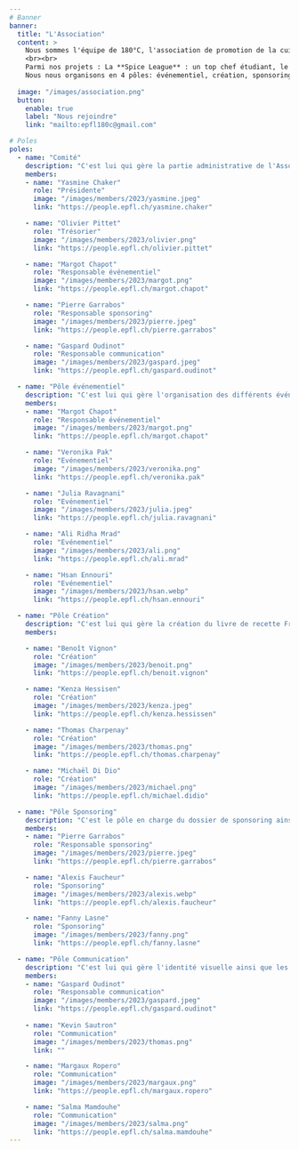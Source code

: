 ```yaml
---
# Banner
banner:
  title: "L'Association"
  content: >
    Nous sommes l'équipe de 180°C, l'association de promotion de la cuisine à l'UNIL et l'EPFL ! Nous avons pour mission de partager notre passion de la cuisine et la rendre simple, accessible et durable pour les étudiant.e.s.
    <br><br>
    Parmi nos projets : La **Spice League** : un top chef étudiant, le deuxième volume du livre de cuisine étudiante nommé **Fringale**, et le **Crieur**, notre carnet virtuel d'adresses étudiantes à Lausanne. <br><br>
    Nous nous organisons en 4 pôles: événementiel, création, sponsoring et communication. Plus d'informations sur chacun ci-dessous. Tu trouveras également <a href="https://drive.google.com/drive/folders/1LDxSLxTfI73BrOuSdPGvZBFT5lAK-W7E?usp=share_link" target="_blank">ici</a> notre AG, statuts ainsi que la charte de l'association !
  
  image: "/images/association.png"
  button:
    enable: true
    label: "Nous rejoindre"
    link: "mailto:epfl180c@gmail.com"

# Poles
poles:
  - name: "Comité"
    description: "C'est lui qui gère la partie administrative de l'Association."
    members:
    - name: "Yasmine Chaker"
      role: "Présidente"
      image: "/images/members/2023/yasmine.jpeg"
      link: "https://people.epfl.ch/yasmine.chaker"

    - name: "Olivier Pittet"
      role: "Trésorier"
      image: "/images/members/2023/olivier.png"
      link: "https://people.epfl.ch/olivier.pittet"

    - name: "Margot Chapot"
      role: "Responsable événementiel"
      image: "/images/members/2023/margot.png"
      link: "https://people.epfl.ch/margot.chapot"

    - name: "Pierre Garrabos"
      role: "Responsable sponsoring"
      image: "/images/members/2023/pierre.jpeg"
      link: "https://people.epfl.ch/pierre.garrabos"

    - name: "Gaspard Oudinot"
      role: "Responsable communication"
      image: "/images/members/2023/gaspard.jpeg"
      link: "https://people.epfl.ch/gaspard.oudinot"

  - name: "Pôle événementiel"
    description: "C'est lui qui gère l'organisation des différents événements de 180°C ainsi que la partie catering de l'Association."
    members:
    - name: "Margot Chapot"
      role: "Responsable événementiel"
      image: "/images/members/2023/margot.png"
      link: "https://people.epfl.ch/margot.chapot"

    - name: "Veronika Pak"
      role: "Evénementiel"
      image: "/images/members/2023/veronika.png"
      link: "https://people.epfl.ch/veronika.pak"

    - name: "Julia Ravagnani"
      role: "Evénementiel"
      image: "/images/members/2023/julia.jpeg"
      link: "https://people.epfl.ch/julia.ravagnani"

    - name: "Ali Ridha Mrad"
      role: "Evénementiel"
      image: "/images/members/2023/ali.png"
      link: "https://people.epfl.ch/ali.mrad"

    - name: "Hsan Ennouri"
      role: "Evénementiel"
      image: "/images/members/2023/hsan.webp"
      link: "https://people.epfl.ch/hsan.ennouri"

  - name: "Pôle Création"
    description: "C'est lui qui gère la création du livre de recette Fringale ainsi que du guide étudiant Le Crieur."
    members:

    - name: "Benoît Vignon"
      role: "Création"
      image: "/images/members/2023/benoit.png"
      link: "https://people.epfl.ch/benoit.vignon"

    - name: "Kenza Hessisen"
      role: "Création"
      image: "/images/members/2023/kenza.jpeg"
      link: "https://people.epfl.ch/kenza.hessissen"

    - name: "Thomas Charpenay"
      role: "Création"
      image: "/images/members/2023/thomas.png"
      link: "https://people.epfl.ch/thomas.charpenay"

    - name: "Michaël Di Dio"
      role: "Création"
      image: "/images/members/2023/michael.png"
      link: "https://people.epfl.ch/michael.didio"

  - name: "Pôle Sponsoring"
    description: "C'est le pôle en charge du dossier de sponsoring ainsi que des relations avec les différents sponsors et partenaires."
    members:
    - name: "Pierre Garrabos"
      role: "Responsable sponsoring"
      image: "/images/members/2023/pierre.jpeg"
      link: "https://people.epfl.ch/pierre.garrabos"

    - name: "Alexis Faucheur"
      role: "Sponsoring"
      image: "/images/members/2023/alexis.webp"
      link: "https://people.epfl.ch/alexis.faucheur"

    - name: "Fanny Lasne"
      role: "Sponsoring"
      image: "/images/members/2023/fanny.png"
      link: "https://people.epfl.ch/fanny.lasne"

  - name: "Pôle Communication"
    description: "C'est lui qui gère l'identité visuelle ainsi que les réseaux sociaux de 180°C."
    members:
    - name: "Gaspard Oudinot"
      role: "Responsable communication"
      image: "/images/members/2023/gaspard.jpeg"
      link: "https://people.epfl.ch/gaspard.oudinot"
    
    - name: "Kevin Sautron"
      role: "Communication"
      image: "/images/members/2023/thomas.png"
      link: ""

    - name: "Margaux Ropero"
      role: "Communication"
      image: "/images/members/2023/margaux.png"
      link: "https://people.epfl.ch/margaux.ropero"

    - name: "Salma Mamdouhe"
      role: "Communication"
      image: "/images/members/2023/salma.png"
      link: "https://people.epfl.ch/salma.mamdouhe"
---
```

